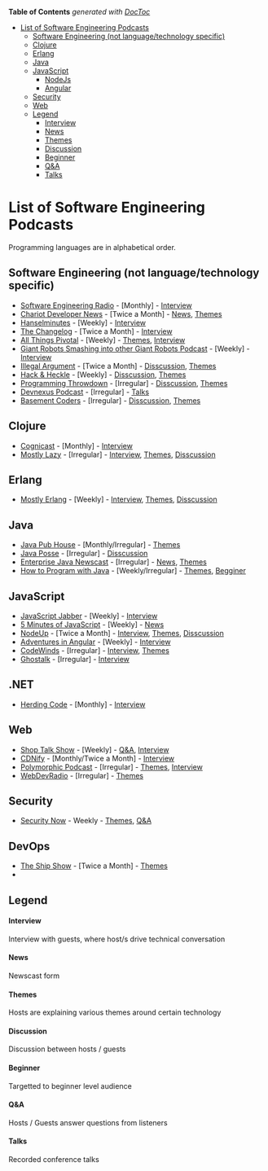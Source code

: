 <!-- START doctoc generated TOC please keep comment here to allow auto update -->
<!-- DON'T EDIT THIS SECTION, INSTEAD RE-RUN doctoc TO UPDATE -->
**Table of Contents**  *generated with [DocToc](http://doctoc.herokuapp.com/)*

- [List of Software Engineering Podcasts](#list-of-software-engineering-podcasts)
  - [Software Engineering (not language/technology specific)](#software-engineering-not-languagetechnology-specific)
  - [Clojure](#clojure)
  - [Erlang](#erlang)
  - [Java](#java)
  - [JavaScript](#javascript)
    - [NodeJs](#nodejs)
    - [Angular](#angular)
  - [Security](#security)
  - [Web](#web)
  - [Legend](#legend)
      - [Interview](#interview)
      - [News](#news)
      - [Themes](#themes)
      - [Discussion](#discussion)
      - [Beginner](#beginner)
      - [Q&A](#q&a)
      - [Talks](#talks)

<!-- END doctoc generated TOC please keep comment here to allow auto update -->

# List of Software Engineering Podcasts

Programming languages are in alphabetical order.

## Software Engineering (not language/technology specific)
* [Software Engineering Radio](http://www.se-radio.net/) - [Monthly] - [Interview](#interview)
* [Chariot Developer News](http://chariotsolutions.com/podcasts/) - [Twice a Month] - [News](#news), [Themes](#themes)
* [Hanselminutes](http://www.hanselminutes.com/) - [Weekly] - [Interview](#interview)
* [The Changelog](http://thechangelog.com/podcast/) - [Twice a Month] - [Interview](#interview)
* [All Things Pivotal](http://www.pivotal.io/podcasts) - [Weekly] - [Themes](#themes), [Interview](#interview)
* [Giant Robots Smashing into other Giant Robots Podcast](http://giantrobots.fm/) - [Weekly] - [Interview](#interview)
* [Illegal Argument](http://www.illegalargument.com/) - [Twice a Month] - [Disscussion](#discussion), [Themes](#themes)
* [Hack & Heckle](http://hackandheckle.com/) - [Weekly] - [Disscussion](#discussion), [Themes](#themes)
* [Programming Throwdown](http://www.programmingthrowdown.com/) - [Irregular] - [Disscussion](#discussion), [Themes](#themes)
* [Devnexus Podcast](http://www.devnexus.com/static/podcast/devnexus_podcast.xml) - [Irregular] - [Talks](#talks)
* [Basement Coders](http://basementcoders.com/) - [Irregular] - [Disscussion](#discussion), [Themes](#themes)

## Clojure
* [Cognicast](http://blog.cognitect.com/cognicast) - [Monthly] - [Interview](#interview)
* [Mostly Lazy](http://mostlylazy.com/) - [Irregular] - [Interview](#interview), [Themes](#themes), [Disscussion](#discussion)

## Erlang
* [Mostly Erlang](http://mostlyerlang.com/) - [Weekly] - [Interview](#interview), [Themes](#themes), [Disscussion](#discussion)

## Java
* [Java Pub House](http://www.javapubhouse.com/) - [Monthly/Irregular] - [Themes](#themes)
* [Java Posse](http://javaposse.com/) - [Irregular] - [Disscussion](#discussion)
* [Enterprise Java Newscast](http://blogs.jsfcentral.com/JSFNewscast/) - [Irregular] - [News](#news), [Themes](#themes)
* [How to Program with Java](https://howtoprogramwithjava.com/) - [Weekly/Irregular] - [Themes](#themes), [Begginer](#beginner)

## JavaScript
* [JavaScript Jabber](http://devchat.tv/js-jabber) - [Weekly] - [Interview](#interview)
* [5 Minutes of JavaScript](http://fivejs.codeschool.com/) - [Weekly] - [News](#news)
* [NodeUp](http://nodeup.com/) - [Twice a Month] - [Interview](#interview), [Themes](#themes), [Disscussion](#discussion)
* [Adventures in Angular](http://devchat.tv/adventures-in-angular) - [Weekly] - [Interview](#interview)
* [CodeWinds](http://codewinds.com/podcast.html) - [Irregular] - [Interview](#interview), [Themes](#themes)
* [Ghostalk](http://talk.ghost.io/) - [Irregular] - [Interview](#interview)

## .NET
* [Herding Code](http://herdingcode.com/) - [Monthly] - [Interview](#interview)

## Web
* [Shop Talk Show](http://shoptalkshow.com/) - [Weekly] - [Q&A](#qa), [Interview](#interview)
* [CDNify](https://cdnify.com/blog/category/podcasts/) - [Monthly/Twice a Month] - [Interview](#interview)
* [Polymorphic Podcast](http://www.polymorphicpodcast.com/) - [Irregular] - [Themes](#themes), [Interview](#interview)
* [WebDevRadio](http://webdevradio.com/) - [Irregular] - [Themes](#themes)

## Security
* [Security Now](https://www.grc.com/securitynow.htm) - Weekly - [Themes](#themes), [Q&A](#qa) 

## DevOps
* [The Ship Show](http://theshipshow.com/) - [Twice a Month] - [Themes](#themes)
* 

## Legend
#### Interview
Interview with guests, where host/s drive technical conversation 
#### News
Newscast form
#### Themes
Hosts are explaining various themes around certain technology
#### Discussion
Discussion between hosts / guests
#### Beginner
Targetted to beginner level audience
#### Q&A
Hosts / Guests answer questions from listeners
#### Talks
Recorded conference talks